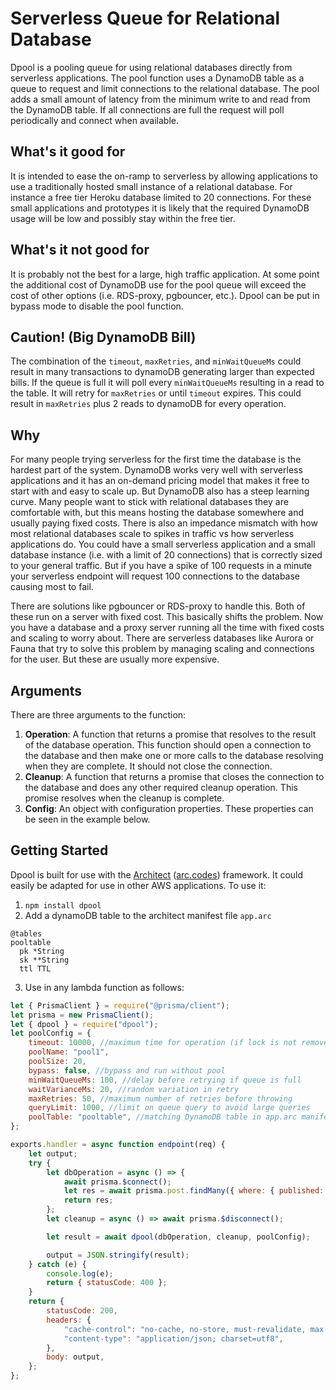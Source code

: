 # Serverless Queue for Relational Database

Dpool is a pooling queue for using relational databases directly from serverless applications. The pool function uses a DynamoDB table as a queue to request and limit connections to the relational database. The pool adds a small amount of latency from the minimum write to and read from the DynamoDB table. If all connections are full the request will poll periodically and connect when available.

## What's it good for

It is intended to ease the on-ramp to serverless by allowing applications to use a traditionally hosted small instance of a relational database. For instance a free tier Heroku database limited to 20 connections. For these small applications and prototypes it is likely that the required DynamoDB usage will be low and possibly stay within the free tier.

## What's it not good for

It is probably not the best for a large, high traffic application. At some point the additional cost of DynamoDB use for the pool queue will exceed the cost of other options (i.e. RDS-proxy, pgbouncer, etc.). Dpool can be put in bypass mode to disable the pool function.

## Caution! (Big DynamoDB Bill)

The combination of the `timeout`, `maxRetries`, and `minWaitQueueMs` could result in many transactions to dynamoDB generating larger than expected bills. If the queue is full it will poll every `minWaitQueueMs` resulting in a read to the table. It will retry for `maxRetries` or until `timeout` expires. This could result in `maxRetries` plus 2 reads to dynamoDB for every operation.

## Why

For many people trying serverless for the first time the database is the hardest part of the system. DynamoDB works very well with serverless applications and it has an on-demand pricing model that makes it free to start with and easy to scale up. But DynamoDB also has a steep learning curve. Many people want to stick with relational databases they are comfortable with, but this means hosting the database somewhere and usually paying fixed costs. There is also an impedance mismatch with how most relational databases scale to spikes in traffic vs how serverless applications do. You could have a small serverless application and a small database instance (i.e. with a limit of 20 connections) that is correctly sized to your general traffic. But if you have a spike of 100 requests in a minute your serverless endpoint will request 100 connections to the database causing most to fail.

There are solutions like pgbouncer or RDS-proxy to handle this. Both of these run on a server with fixed cost. This basically shifts the problem. Now you have a database and a proxy server running all the time with fixed costs and scaling to worry about. There are serverless databases like Aurora or Fauna that try to solve this problem by managing scaling and connections for the user. But these are usually more expensive.

## Arguments

There are three arguments to the function:

1. **Operation**: A function that returns a promise that resolves to the result of the database operation. This function should open a connection to the database and then make one or more calls to the database resolving when they are complete. It should not close the connection.
2. **Cleanup**: A function that returns a promise that closes the connection to the database and does any other required cleanup operation. This promise resolves when the cleanup is complete.
3. **Config**: An object with configuration properties. These properties can be seen in the example below.

## Getting Started

Dpool is built for use with the [Architect](arc.codes) ([arc.codes](arc.codes)) framework. It could easily be adapted for use in other AWS applications. To use it:

1. `npm install dpool`
2. Add a dynamoDB table to the architect manifest file `app.arc`

```
@tables
pooltable
  pk *String
  sk **String
  ttl TTL
```

3. Use in any lambda function as follows:

```javascript
let { PrismaClient } = require("@prisma/client");
let prisma = new PrismaClient();
let { dpool } = require("dpool");
let poolConfig = {
    timeout: 10000, //maximum time for operation (if lock is not removed from queue it is ignored after this period)
    poolName: "pool1",
    poolSize: 20,
    bypass: false, //bypass and run without pool
    minWaitQueueMs: 100, //delay before retrying if queue is full
    waitVarianceMs: 20, //random variation in retry
    maxRetries: 50, //maximum number of retries before throwing
    queryLimit: 1000, //limit on queue query to avoid large queries
    poolTable: "pooltable", //matching DynamoDB table in app.arc manifest
};

exports.handler = async function endpoint(req) {
    let output;
    try {
        let dbOperation = async () => {
            await prisma.$connect();
            let res = await prisma.post.findMany({ where: { published: false } });
            return res;
        };
        let cleanup = async () => await prisma.$disconnect();

        let result = await dpool(dbOperation, cleanup, poolConfig);

        output = JSON.stringify(result);
    } catch (e) {
        console.log(e);
        return { statusCode: 400 };
    }
    return {
        statusCode: 200,
        headers: {
            "cache-control": "no-cache, no-store, must-revalidate, max-age=0, s-maxage=0",
            "content-type": "application/json; charset=utf8",
        },
        body: output,
    };
};
```
